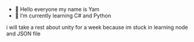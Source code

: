 - 👋 Hello everyone my name is Yam
- 🌱 I’m currently learning C# and Python


i will take a rest about unity for a week because im stuck in learning node and JSON file
<!---
Yam010300/Yam010300 is a ✨ special ✨ repository because its `README.md` (this file) appears on your GitHub profile.
You can click the Preview link to take a look at your changes.
--->
